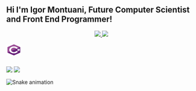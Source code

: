 ## Hi I'm Igor Montuani, Future Computer Scientist and Front End Programmer!
<div align="center">
  <a href="https://github.com/igor-montuani">
  <img height="170em" src="https://github-readme-stats.vercel.app/api?username=igor-montuani&show_icons=true&theme=react&include_all_commits=true&count_private=true"/>
  <img height="170em" src="https://github-readme-stats.vercel.app/api/top-langs/?username=igor-montuani&layout=compact&langs_count=7&theme=react"/>
</div>
<div style="display: inline_block"><br>
  <img align="center" alt="Igor-Csharp" height="30" width="40" src="https://raw.githubusercontent.com/devicons/devicon/master/icons/csharp/csharp-original.svg">
</div>
  
  ##
 
<div> 
  <a href="https://instagram.com/_igor_montuani_" target="_blank"><img src="https://img.shields.io/badge/-Instagram-%23E4405F?style=for-the-badge&logo=instagram&logoColor=white" target="_blank"></a>
  <a href = "mailto:Igor.montuani@outlook.com.br"><img src="https://img.shields.io/badge/-Gmail-%23333?style=for-the-badge&logo=gmail&logoColor=white" target="_blank"></a>
 
  ![Snake animation](https://github.com/igor-montuani/igor-montuani/blob/output/github-contribution-grid-snake.svg)
 
</div>
